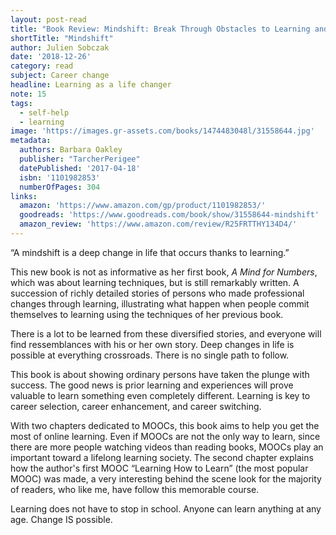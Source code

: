 ```yaml
---
layout: post-read
title: "Book Review: Mindshift: Break Through Obstacles to Learning and Discover Your Hidden Potential"
shortTitle: "Mindshift"
author: Julien Sobczak
date: '2018-12-26'
category: read
subject: Career change
headline: Learning as a life changer
note: 15
tags:
  - self-help
  - learning
image: 'https://images.gr-assets.com/books/1474483048l/31558644.jpg'
metadata:
  authors: Barbara Oakley
  publisher: "TarcherPerigee"
  datePublished: '2017-04-18'
  isbn: '1101982853'
  numberOfPages: 304
links:
  amazon: 'https://www.amazon.com/gp/product/1101982853/'
  goodreads: 'https://www.goodreads.com/book/show/31558644-mindshift'
  amazon_review: 'https://www.amazon.com/review/R25FRTTHY134D4/'
---
```


“A mindshift is a deep change in life that occurs thanks to learning.”

This new book is not as informative as her first book, *A Mind for Numbers*, which was about learning techniques, but is still remarkably written. A succession of richly detailed stories of persons who made professional changes through learning, illustrating what happen when people commit themselves to learning using the techniques of her previous book.

There is a lot to be learned from these diversified stories, and everyone will find ressemblances with his or her own story. Deep changes in life is possible at everything crossroads. There is no single path to follow.

This book is about showing ordinary persons have taken the plunge with success. The good news is prior learning and experiences will prove valuable to learn something even completely different. Learning is key to career selection, career enhancement, and career switching.

With two chapters dedicated to MOOCs, this book aims to help you get the most of online learning. Even if MOOCs are not the only way to learn, since there are more people watching videos than reading books, MOOCs play an important toward a lifelong learning society. The second chapter explains how the author's first MOOC “Learning How to Learn” (the most popular MOOC) was made, a very interesting behind the scene look for the majority of readers, who like me, have follow this memorable course.

Learning does not have to stop in school. Anyone can learn anything at any age. Change IS possible.
